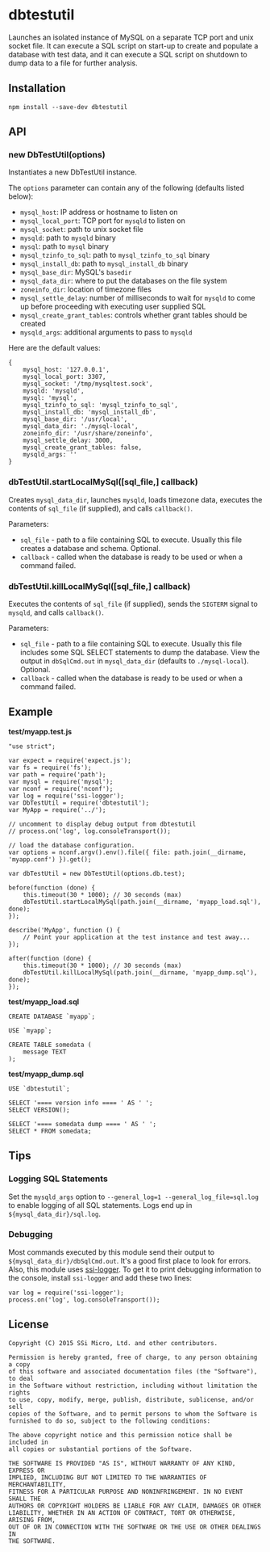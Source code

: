 # dbtestutil

Launches an isolated instance of MySQL on a separate TCP port and unix socket file.
It can execute a SQL script on start-up to create and populate a database with test data,
and it can execute a SQL script on shutdown to dump data to a file for further analysis.

## Installation

    npm install --save-dev dbtestutil

## API

### new DbTestUtil(options)

Instantiates a new DbTestUtil instance.

The `options` parameter can contain any of the following (defaults listed below):

* `mysql_host`: IP address or hostname to listen on
* `mysql_local_port`: TCP port for `mysqld` to listen on
* `mysql_socket`: path to unix socket file
* `mysqld`: path to `mysqld` binary
* `mysql`: path to `mysql` binary
* `mysql_tzinfo_to_sql`: path to `mysql_tzinfo_to_sql` binary
* `mysql_install_db`: path to `mysql_install_db` binary
* `mysql_base_dir`: MySQL's `basedir`
* `mysql_data_dir`: where to put the databases on the file system
* `zoneinfo_dir`: location of timezone files
* `mysql_settle_delay`: number of milliseconds to wait for `mysqld` to come up before proceeding with executing user supplied SQL
* `mysql_create_grant_tables`: controls whether grant tables should be created
* `mysqld_args`: additional arguments to pass to `mysqld`

Here are the default values:

    {
        mysql_host: '127.0.0.1',
        mysql_local_port: 3307,
        mysql_socket: '/tmp/mysqltest.sock',
        mysqld: 'mysqld',
        mysql: 'mysql',
        mysql_tzinfo_to_sql: 'mysql_tzinfo_to_sql',
        mysql_install_db: 'mysql_install_db',
        mysql_base_dir: '/usr/local',
        mysql_data_dir: './mysql-local',
        zoneinfo_dir: '/usr/share/zoneinfo',
        mysql_settle_delay: 3000,
        mysql_create_grant_tables: false,
        mysqld_args: ''
    }

### dbTestUtil.startLocalMySql([sql_file,] callback)

Creates `mysql_data_dir`, launches `mysqld`, loads timezone data, executes the contents of `sql_file` (if supplied), and calls `callback()`.

Parameters:

* `sql_file` - path to a file containing SQL to execute. Usually this file creates a database and schema. Optional.
* `callback` - called when the database is ready to be used or when a command failed.

### dbTestUtil.killLocalMySql([sql_file,] callback)

Executes the contents of `sql_file` (if supplied), sends the `SIGTERM` signal to `mysqld`, and calls `callback()`.

Parameters:

* `sql_file` - path to a file containing SQL to execute. Usually this file includes some SQL SELECT statements to dump the database. View the output in `dbSqlCmd.out` in `mysql_data_dir` (defaults to `./mysql-local`). Optional.
* `callback` - called when the database is ready to be used or when a command failed.

## Example

**test/myapp.test.js**
```
"use strict";

var expect = require('expect.js');
var fs = require('fs');
var path = require('path');
var mysql = require('mysql');
var nconf = require('nconf');
var log = require('ssi-logger');
var DbTestUtil = require('dbtestutil');
var MyApp = require('../');

// uncomment to display debug output from dbtestutil
// process.on('log', log.consoleTransport());

// load the database configuration.
var options = nconf.argv().env().file({ file: path.join(__dirname, 'myapp.conf') }).get();

var dbTestUtil = new DbTestUtil(options.db.test);

before(function (done) {
    this.timeout(30 * 1000); // 30 seconds (max)
    dbTestUtil.startLocalMySql(path.join(__dirname, 'myapp_load.sql'), done);
});

describe('MyApp', function () {
    // Point your application at the test instance and test away...
});

after(function (done) {
    this.timeout(30 * 1000); // 30 seconds (max)
    dbTestUtil.killLocalMySql(path.join(__dirname, 'myapp_dump.sql'), done);
});
```

**test/myapp_load.sql**
```
CREATE DATABASE `myapp`;

USE `myapp`;

CREATE TABLE somedata (
    message TEXT
);
```

**test/myapp_dump.sql**
```
USE `dbtestutil`;

SELECT '==== version info ==== ' AS ' ';
SELECT VERSION();

SELECT '==== somedata dump ==== ' AS ' ';
SELECT * FROM somedata;
```

## Tips

### Logging SQL Statements

Set the `mysqld_args` option to `--general_log=1 --general_log_file=sql.log` to enable logging of all SQL statements.
Logs end up in `${mysql_data_dir}/sql.log`.

### Debugging

Most commands executed by this module send their output to `${mysql_data_dir}/dbSqlCmd.out`. It's a good
first place to look for errors. Also, this module uses [ssi-logger](https://github.com/tcort/ssi-logger). To get
it to print debugging information to the console, install `ssi-logger` and add these two lines:

    var log = require('ssi-logger');
    process.on('log', log.consoleTransport());

## License

```
Copyright (C) 2015 SSi Micro, Ltd. and other contributors.

Permission is hereby granted, free of charge, to any person obtaining a copy
of this software and associated documentation files (the "Software"), to deal
in the Software without restriction, including without limitation the rights
to use, copy, modify, merge, publish, distribute, sublicense, and/or sell
copies of the Software, and to permit persons to whom the Software is
furnished to do so, subject to the following conditions:

The above copyright notice and this permission notice shall be included in
all copies or substantial portions of the Software.

THE SOFTWARE IS PROVIDED "AS IS", WITHOUT WARRANTY OF ANY KIND, EXPRESS OR
IMPLIED, INCLUDING BUT NOT LIMITED TO THE WARRANTIES OF MERCHANTABILITY,
FITNESS FOR A PARTICULAR PURPOSE AND NONINFRINGEMENT. IN NO EVENT SHALL THE
AUTHORS OR COPYRIGHT HOLDERS BE LIABLE FOR ANY CLAIM, DAMAGES OR OTHER
LIABILITY, WHETHER IN AN ACTION OF CONTRACT, TORT OR OTHERWISE, ARISING FROM,
OUT OF OR IN CONNECTION WITH THE SOFTWARE OR THE USE OR OTHER DEALINGS IN
THE SOFTWARE.
```
